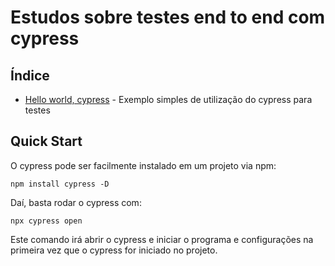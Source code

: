 # Estudos sobre testes end to end com cypress

## Índice

- [Hello world, cypress](https://github.com/Dirack/Estudos/tree/master/cypress/hello#exemplo-de-teste-simples-com-o-cypress) - Exemplo simples de utilização do cypress para testes

## Quick Start

O cypress pode ser facilmente instalado em um projeto via npm:

```
npm install cypress -D
```

Daí, basta rodar o cypress com:

```
npx cypress open
```

Este comando irá abrir o cypress e iniciar o programa e configurações na primeira vez que o cypress for iniciado no projeto.
